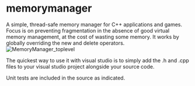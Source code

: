 # memorymanager
A simple, thread-safe memory manager for C++ applications and games. Focus is on preventing fragmentation in the absence of good virtual memory management, at the cost of wasting some memory. It works by globally overriding the new and delete operators.
![MemoryManager_toplevel](https://user-images.githubusercontent.com/14068824/113448154-23423200-93b0-11eb-9b6a-321815e12367.png)


The quickest way to use it with visual studio is to simply add the .h and .cpp files to your visual studio project alongside your source code.

Unit tests are included in the source as indicated.
